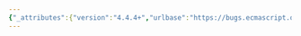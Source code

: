 ```yaml
---
{"_attributes":{"version":"4.4.4+","urlbase":"https://bugs.ecmascript.org/","maintainer":"dherman@mozilla.com"},"bug":{"bug_id":716,"creation_ts":"2012-10-04 20:59:00 -0700","short_desc":"11.13.1 + 12.6.4: \"IsInvalidAssignmentPattern\"","delta_ts":"2013-08-23 08:23:27 -0700","product":"Draft for 6th Edition","component":"editorial issue","version":"Rev 10: September 27, 2012 Draft","rep_platform":"All","op_sys":"All","bug_status":"RESOLVED","resolution":"FIXED","priority":"Normal","bug_severity":"normal","everconfirmed":true,"reporter":{"uid":"jmdyck","name":"Michael Dyck"},"assigned_to":{"uid":"allen","name":"Allen Wirfs-Brock"},"long_desc":[{"commentid":1838,"comment_count":0,"who":{"uid":"jmdyck","name":"Michael Dyck"},"bug_when":"2012-10-04 20:59:05 -0700","thetext":"In 11.13.1 \"Destructuring Assignment\",\nunder \"Static Semantics: Early Errors\",\nrule 2 bullet 5 says:\n    It is a Syntax Error if IsInvalidAssignmentPattern of LeftHandSideExpression\n    is true.\n\n(Ditto in 12.6.4 \"The for-in and for-of Statements\",\nunder \"Static Semantics: Early Errors\",\nrule 1 bullet 4.)\n\nBut 'IsInvalidAssignmentPattern' is not defined.\n\nI'm guessing it's the negation of 'IsValidSimpleAssignmentTarget',\nin which case change each of the above to:\n    It is a Syntax Error if IsValidSimpleAssignmentTarget of\n    LeftHandSideExpression is false."},{"commentid":2025,"comment_count":1,"who":{"uid":"allen","name":"Allen Wirfs-Brock"},"bug_when":"2012-10-24 19:07:08 -0700","thetext":"corrected in rev 11 editor's draft"},{"commentid":2170,"comment_count":2,"who":{"uid":"allen","name":"Allen Wirfs-Brock"},"bug_when":"2012-10-26 15:34:27 -0700","thetext":"in October 26, 2012 release draft"},{"commentid":2223,"comment_count":3,"who":{"uid":"jmdyck","name":"Michael Dyck"},"bug_when":"2012-10-26 22:24:14 -0700","thetext":"Fixed in 12.6.4 but not 11.13.1."},{"commentid":4754,"comment_count":4,"who":{"uid":"allen","name":"Allen Wirfs-Brock"},"bug_when":"2013-08-05 17:30:51 -0700","thetext":"fixed in rev17 editor's draft"},{"commentid":5172,"comment_count":5,"who":{"uid":"allen","name":"Allen Wirfs-Brock"},"bug_when":"2013-08-23 08:23:27 -0700","thetext":"fixed in rev17, August 23, 2013 draft"}]}}
---
```

